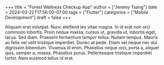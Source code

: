 +++
title = "Forest Wellness Checkup App"
author = ["Jeremy Tsang"]
date = 2024-03-22T17:56:00-07:00
tags = ["Flutter"]
categories = ["Mobile Development"]
draft = false
+++

Aliquam erat volutpat.  Nunc eleifend leo vitae magna.  In id erat non orci commodo lobortis.  Proin neque massa, cursus ut, gravida ut, lobortis eget, lacus.  Sed diam.  Praesent fermentum tempor tellus.  Nullam tempus.  Mauris ac felis vel velit tristique imperdiet.  Donec at pede.  Etiam vel neque nec dui dignissim bibendum.  Vivamus id enim.  Phasellus neque orci, porta a, aliquet quis, semper a, massa.  Phasellus purus.  Pellentesque tristique imperdiet tortor.  Nam euismod tellus id erat.
